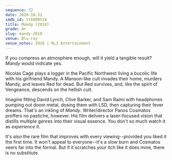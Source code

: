 ```yaml
---
sequence: 72
date: 2020-10-31
imdb_id: tt6998518
title: Mandy (2018)
grade: A+
slug: mandy-2018
venue: Blu-ray
venue_notes: 2018 | RLJ Entertainment
---
```


If you compress an atmosphere enough, will it yield a tangible result? _Mandy_ would indicate yes.

<!-- end -->

Nicolas Cage plays a logger in the Pacific Northwest living a bucolic life with his girlfriend Mandy. A Manson-like cult invades their home, murders Mandy, and leaves Red for dead. But Red survives, and, like the spirit of Vengeance, descends on the hellish cult.

Imagine fitting David Lynch, Clive Barker, and Sam Raimi with headphones pumping out doom metal, dosing them with LSD, then capturing their fever dreams. That's an inkling of _Mandy_. Writer/director Panos Cosmatos proffers no pastiche, however. His film delivers a laser-focused vision that distills multiple genres into their visual essence. You don't so much watch it as _experience_ it.

It's also the rare film that improves with every viewing--provided you liked it the first time. It won't appeal to everyone--it's a slow burn and Cosmatos veers far into the formal. But if it scratches your itch like it does mine, there is no substitute.
